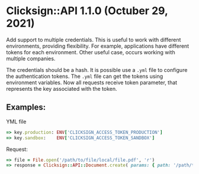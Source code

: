 # Clicksign::API 1.1.0 (Octuber 29, 2021)

Add support to multiple credentials.
This is useful to work with different environments, providing flexibility.
For example, applications have different tokens for each environment.
Other useful case, occurs working with multiple companies.

The credentials should be a hash. 
It is possible use a `.yml` file to configure the authentication tokens.
The `.yml` file can get the tokens using environment variables.
Now all requests receive token parameter, that represents the key associated with the token.

## Examples:

YML file
```ruby
=> key.production: ENV['CLICKSIGN_ACCESS_TOKEN_PRODUCTION']
=> key.sandbox:    ENV['CLICKSIGN_ACCESS_TOKEN_SANDBOX']
```

Request:
```ruby
=> file = File.open('/path/to/file/local/file.pdf', 'r')
=> response = Clicksign::API::Document.create( params: { path: '/path/to/file/on/clicksign.pdf', file: file }, token: 'key.production')
```